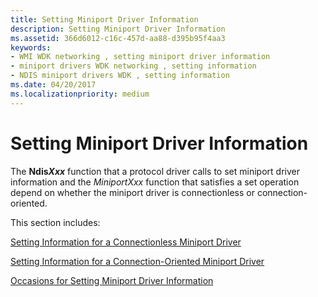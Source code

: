 ```yaml
---
title: Setting Miniport Driver Information
description: Setting Miniport Driver Information
ms.assetid: 366d6012-c16c-457d-aa88-d395b95f4aa3
keywords:
- WMI WDK networking , setting miniport driver information
- miniport drivers WDK networking , setting information
- NDIS miniport drivers WDK , setting information
ms.date: 04/20/2017
ms.localizationpriority: medium
---
```


# Setting Miniport Driver Information





The **Ndis*Xxx*** function that a protocol driver calls to set miniport driver information and the *MiniportXxx* function that satisfies a set operation depend on whether the miniport driver is connectionless or connection-oriented.

This section includes:

[Setting Information for a Connectionless Miniport Driver](setting-information-for-a-connectionless-miniport-driver.md)

[Setting Information for a Connection-Oriented Miniport Driver](setting-information-for-a-connection-oriented-miniport-driver.md)

[Occasions for Setting Miniport Driver Information](occasions-for-setting-miniport-driver-information.md)

 

 






